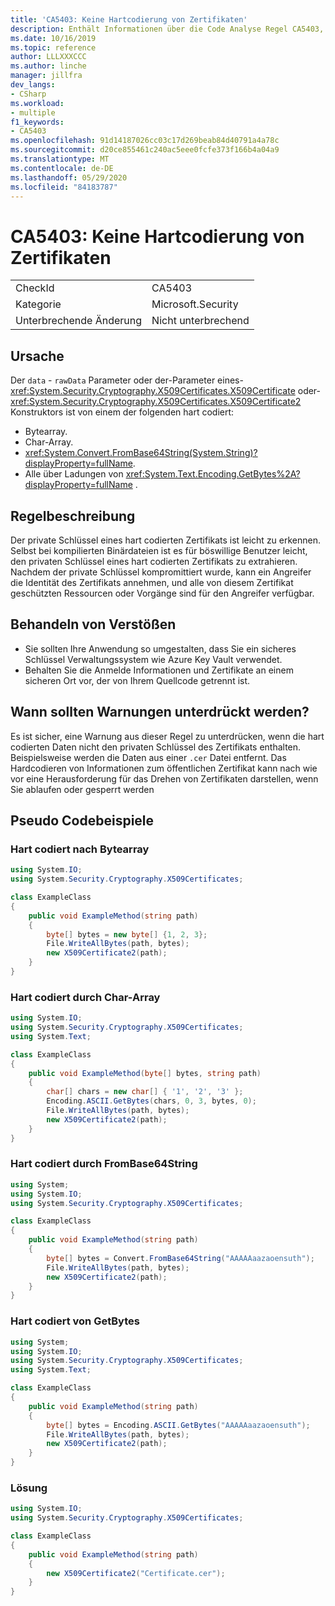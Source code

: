 ```yaml
---
title: 'CA5403: Keine Hartcodierung von Zertifikaten'
description: Enthält Informationen über die Code Analyse Regel CA5403, einschließlich der Gründe, der Behebung von Verstößen und der Zeit, zu der Sie unterdrückt werden soll.
ms.date: 10/16/2019
ms.topic: reference
author: LLLXXXCCC
ms.author: linche
manager: jillfra
dev_langs:
- CSharp
ms.workload:
- multiple
f1_keywords:
- CA5403
ms.openlocfilehash: 91d14187026cc03c17d269beab84d40791a4a78c
ms.sourcegitcommit: d20ce855461c240ac5eee0fcfe373f166b4a04a9
ms.translationtype: MT
ms.contentlocale: de-DE
ms.lasthandoff: 05/29/2020
ms.locfileid: "84183787"
---
```

# <a name="ca5403-do-not-hard-code-certificate"></a>CA5403: Keine Hartcodierung von Zertifikaten

|||
|-|-|
|CheckId|CA5403|
|Kategorie|Microsoft.Security|
|Unterbrechende Änderung|Nicht unterbrechend|

## <a name="cause"></a>Ursache

Der `data` - `rawData` Parameter oder der-Parameter eines- <xref:System.Security.Cryptography.X509Certificates.X509Certificate> oder- <xref:System.Security.Cryptography.X509Certificates.X509Certificate2> Konstruktors ist von einem der folgenden hart codiert:

- Bytearray.
- Char-Array.
- <xref:System.Convert.FromBase64String(System.String)?displayProperty=fullName>.
- Alle über Ladungen von <xref:System.Text.Encoding.GetBytes%2A?displayProperty=fullName> .

## <a name="rule-description"></a>Regelbeschreibung

Der private Schlüssel eines hart codierten Zertifikats ist leicht zu erkennen. Selbst bei kompilierten Binärdateien ist es für böswillige Benutzer leicht, den privaten Schlüssel eines hart codierten Zertifikats zu extrahieren. Nachdem der private Schlüssel kompromittiert wurde, kann ein Angreifer die Identität des Zertifikats annehmen, und alle von diesem Zertifikat geschützten Ressourcen oder Vorgänge sind für den Angreifer verfügbar.

## <a name="how-to-fix-violations"></a>Behandeln von Verstößen

- Sie sollten Ihre Anwendung so umgestalten, dass Sie ein sicheres Schlüssel Verwaltungssystem wie Azure Key Vault verwendet.
- Behalten Sie die Anmelde Informationen und Zertifikate an einem sicheren Ort vor, der von Ihrem Quellcode getrennt ist.

## <a name="when-to-suppress-warnings"></a>Wann sollten Warnungen unterdrückt werden?

Es ist sicher, eine Warnung aus dieser Regel zu unterdrücken, wenn die hart codierten Daten nicht den privaten Schlüssel des Zertifikats enthalten. Beispielsweise werden die Daten aus einer `.cer` Datei entfernt. Das Hardcodieren von Informationen zum öffentlichen Zertifikat kann nach wie vor eine Herausforderung für das Drehen von Zertifikaten darstellen, wenn Sie ablaufen oder gesperrt werden

## <a name="pseudo-code-examples"></a>Pseudo Codebeispiele

### <a name="hard-coded-by-byte-array"></a>Hart codiert nach Bytearray

```csharp
using System.IO;
using System.Security.Cryptography.X509Certificates;

class ExampleClass
{
    public void ExampleMethod(string path)
    {
        byte[] bytes = new byte[] {1, 2, 3};
        File.WriteAllBytes(path, bytes);
        new X509Certificate2(path);
    }
}
```

### <a name="hard-coded-by-char-array"></a>Hart codiert durch Char-Array

```csharp
using System.IO;
using System.Security.Cryptography.X509Certificates;
using System.Text;

class ExampleClass
{
    public void ExampleMethod(byte[] bytes, string path)
    {
        char[] chars = new char[] { '1', '2', '3' };
        Encoding.ASCII.GetBytes(chars, 0, 3, bytes, 0);
        File.WriteAllBytes(path, bytes);
        new X509Certificate2(path);
    }
}
```

### <a name="hard-coded-by-frombase64string"></a>Hart codiert durch FromBase64String

```csharp
using System;
using System.IO;
using System.Security.Cryptography.X509Certificates;

class ExampleClass
{
    public void ExampleMethod(string path)
    {
        byte[] bytes = Convert.FromBase64String("AAAAAaazaoensuth");
        File.WriteAllBytes(path, bytes);
        new X509Certificate2(path);
    }
}
```

### <a name="hard-coded-by-getbytes"></a>Hart codiert von GetBytes

```csharp
using System;
using System.IO;
using System.Security.Cryptography.X509Certificates;
using System.Text;

class ExampleClass
{
    public void ExampleMethod(string path)
    {
        byte[] bytes = Encoding.ASCII.GetBytes("AAAAAaazaoensuth");
        File.WriteAllBytes(path, bytes);
        new X509Certificate2(path);
    }
}
```

### <a name="solution"></a>Lösung

```csharp
using System.IO;
using System.Security.Cryptography.X509Certificates;

class ExampleClass
{
    public void ExampleMethod(string path)
    {
        new X509Certificate2("Certificate.cer");
    }
}
```
